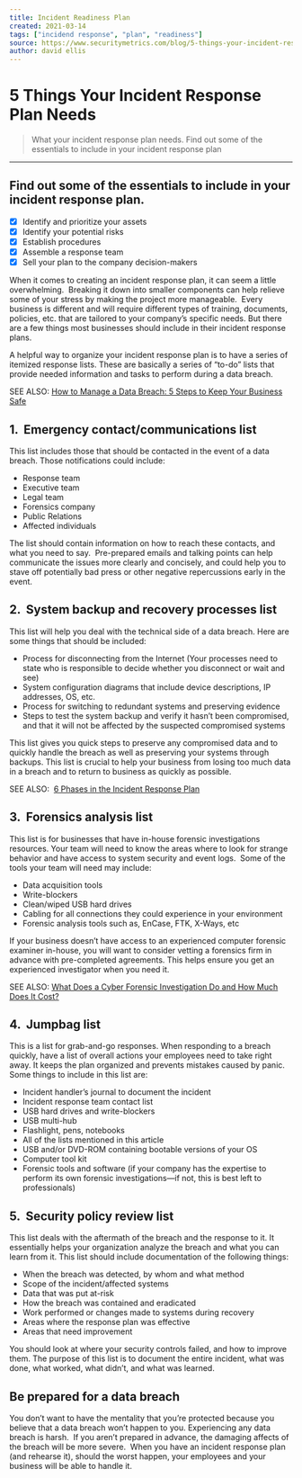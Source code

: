 ```yaml
---
title: Incident Readiness Plan
created: 2021-03-14
tags: ["incidend response", "plan", "readiness"]
source: https://www.securitymetrics.com/blog/5-things-your-incident-response-plan-needs
author: david ellis
---
```


# 5 Things Your Incident Response Plan Needs

> What your incident response plan needs. Find out some of the essentials to include in your incident response plan

---
## Find out some of the essentials to include in your incident response plan.  

- [X] Identify and prioritize your assets
- [X] Identify your potential risks
- [X] Establish procedures
- [X] Assemble a response team
- [X] Sell your plan to the company decision-makers

When it comes to creating an incident response plan, it can seem a little overwhelming.  Breaking it down into smaller components can help relieve some of your stress by making the project more manageable.  Every business is different and will require different types of training, documents, policies, etc. that are tailored to your company’s specific needs. But there are a few things most businesses should include in their incident response plans.

A helpful way to organize your incident response plan is to have a series of itemized response lists. These are basically a series of “to-do” lists that provide needed information and tasks to perform during a data breach.

SEE ALSO: [How to Manage a Data Breach: 5 Steps to Keep Your Business Safe](https://www.securitymetrics.com/blog/how-manage-data-breach-5-steps-keep-your-business-safe)

## **1\.  Emergency contact/communications list**

This list includes those that should be contacted in the event of a data breach. Those notifications could include:

-   Response team
-   Executive team
-   Legal team
-   Forensics company
-   Public Relations
-   Affected individuals

The list should contain information on how to reach these contacts, and what you need to say.  Pre-prepared emails and talking points can help communicate the issues more clearly and concisely, and could help you to stave off potentially bad press or other negative repercussions early in the event.

## **2\.  System backup and recovery processes list**

This list will help you deal with the technical side of a data breach. Here are some things that should be included:

-   Process for disconnecting from the Internet (Your processes need to state who is responsible to decide whether you disconnect or wait and see)
-   System configuration diagrams that include device descriptions, IP addresses, OS, etc.
-   Process for switching to redundant systems and preserving evidence
-   Steps to test the system backup and verify it hasn’t been compromised, and that it will not be affected by the suspected compromised systems

This list gives you quick steps to preserve any compromised data and to quickly handle the breach as well as preserving your systems through backups. This list is crucial to help your business from losing too much data in a breach and to return to business as quickly as possible.

SEE ALSO:  [6 Phases in the Incident Response Plan](https://www.securitymetrics.com/blog/6-phases-incident-response-plan)

## **3\.  Forensics analysis list**

This list is for businesses that have in-house forensic investigations resources. Your team will need to know the areas where to look for strange behavior and have access to system security and event logs.  Some of the tools your team will need may include:

-   Data acquisition tools
-   Write-blockers
-   Clean/wiped USB hard drives
-   Cabling for all connections they could experience in your environment
-   Forensic analysis tools such as, EnCase, FTK, X-Ways, etc

If your business doesn’t have access to an experienced computer forensic examiner in-house, you will want to consider vetting a forensics firm in advance with pre-completed agreements. This helps ensure you get an experienced investigator when you need it.

SEE ALSO: [What Does a Cyber Forensic Investigation Do and How Much Does It Cost?](https://www.securitymetrics.com/blog/what-does-cyber-forensic-investigation-do-and-how-much-does-it-cost)

## **4\.  Jumpbag list**

This is a list for grab-and-go responses. When responding to a breach quickly, have a list of overall actions your employees need to take right away. It keeps the plan organized and prevents mistakes caused by panic. Some things to include in this list are:



-   Incident handler’s journal to document the incident
-   Incident response team contact list
-   USB hard drives and write-blockers
-   USB multi-hub
-   Flashlight, pens, notebooks
-   All of the lists mentioned in this article
-   USB and/or DVD-ROM containing bootable versions of your OS
-   Computer tool kit
-   Forensic tools and software (if your company has the expertise to perform its own forensic investigations—if not, this is best left to professionals)

## **5\.  Security policy review list**

This list deals with the aftermath of the breach and the response to it. It essentially helps your organization analyze the breach and what you can learn from it. This list should include documentation of the following things:



-   When the breach was detected, by whom and what method
-   Scope of the incident/affected systems
-   Data that was put at-risk
-   How the breach was contained and eradicated
-   Work performed or changes made to systems during recovery
-   Areas where the response plan was effective
-   Areas that need improvement

You should look at where your security controls failed, and how to improve them. The purpose of this list is to document the entire incident, what was done, what worked, what didn’t, and what was learned.

## **Be prepared for a data breach**

You don’t want to have the mentality that you’re protected because you believe that a data breach won’t happen to you. Experiencing any data breach is harsh.  If you aren’t prepared in advance, the damaging affects of the breach will be more severe.  When you have an incident response plan (and rehearse it), should the worst happen, your employees and your business will be able to handle it.
